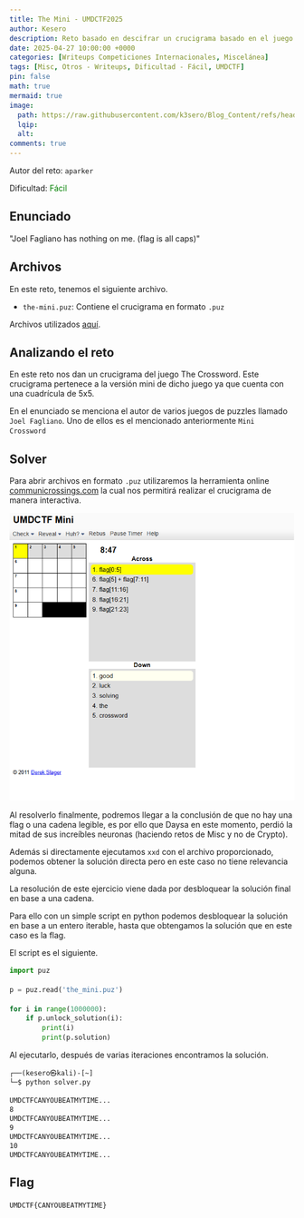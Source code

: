 ```yaml
---
title: The Mini - UMDCTF2025
author: Kesero
description: Reto basado en descifrar un crucigrama basado en el juego The Crossword.
date: 2025-04-27 10:00:00 +0000
categories: [Writeups Competiciones Internacionales, Miscelánea]
tags: [Misc, Otros - Writeups, Dificultad - Fácil, UMDCTF]
pin: false
math: true
mermaid: true
image:
  path: https://raw.githubusercontent.com/k3sero/Blog_Content/refs/heads/main/Competiciones_Internacionales_Writeups/2025/UMDCTF2025/Misc/the-mini/img/the-mini.png
  lqip: 
  alt: 
comments: true
---
```

Autor del reto: `aparker`

Dificultad: <font color=green>Fácil</font>

## Enunciado

"Joel Fagliano has nothing on me. (flag is all caps)"

## Archivos

En este reto, tenemos el siguiente archivo.

- `the-mini.puz`: Contiene el crucigrama en formato `.puz`

Archivos utilizados [aquí](https://github.com/k3sero/Blog_Content/tree/main/Competiciones_Internacionales_Writeups/2025/UMDCTF2025/Misc/the-mini).


## Analizando el reto

En este reto nos dan un crucigrama del juego The Crossword. Este crucigrama pertenece a la versión mini de dicho juego ya que cuenta con una cuadrícula de 5x5.

En el enunciado se menciona el autor de varios juegos de puzzles llamado `Joel Fagliano`. Uno de ellos es el mencionado anteriormente `Mini Crossword`

## Solver

Para abrir archivos en formato `.puz` utilizaremos la herramienta online [communicrossings.com](https://communicrossings.com/files/crossword/puz/derekslager/puz.html) la cual nos permitirá realizar el crucigrama de manera interactiva.

![img_crucigrama](https://raw.githubusercontent.com/k3sero/Blog_Content/refs/heads/main/Competiciones_Internacionales_Writeups/2025/UMDCTF2025/Misc/the-mini/img/img_crucigrama.png)

Al resolverlo finalmente, podremos llegar a la conclusión de que no hay una flag o una cadena legible, es por ello que Daysa en este momento, perdió la mitad de sus increíbles neuronas (haciendo retos de Misc y no de Crypto).

Además si directamente ejecutamos `xxd` con el archivo proporcionado, podemos obtener la solución directa pero en este caso no tiene relevancia alguna.

La resolución de este ejercicio viene dada por desbloquear la solución final en base a una cadena.

Para ello con un simple script en python podemos desbloquear la solución en base a un entero iterable, hasta que obtengamos la solución que en este caso es la flag.

El script es el siguiente.

```py
import puz

p = puz.read('the_mini.puz')

for i in range(1000000):
    if p.unlock_solution(i):
        print(i)
        print(p.solution)
```

Al ejecutarlo, después de varias iteraciones encontramos la solución.

    ┌──(kesero㉿kali)-[~]
    └─$ python solver.py

    UMDCTFCANYOUBEATMYTIME...
    8
    UMDCTFCANYOUBEATMYTIME...
    9
    UMDCTFCANYOUBEATMYTIME...
    10
    UMDCTFCANYOUBEATMYTIME...

## Flag
`UMDCTF{CANYOUBEATMYTIME}`